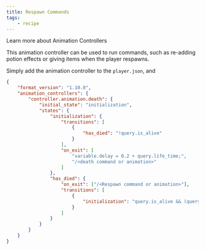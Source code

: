 ```yaml
---
title: Respawn Commands
tags:
    - recipe
---
```


<BButton color="blue" link="animation-controllers-intro">Learn more about Animation Controllers</BButton>

This animation controller can be used to run commands, such as re-adding potion effects or giving items when the player respawns.

Simply add the animation controller to the `player.json`, and

<CodeHeader></CodeHeader>

```json
{
	"format_version": "1.10.0",
	"animation_controllers": {
		"controller.animation.death": {
			"initial_state": "initialization",
			"states": {
				"initialization": {
					"transitions": [
						{
							"has_died": "!query.is_alive"
						}
					],
					"on_exit": [
						"variable.delay = 0.2 + query.life_time;",
						"/<death command or animation>"
					]
				},
				"has_died": {
					"on_exit": ["/<Respawn command or animation>"],
					"transitions": [
						{
							"initialization": "query.is_alive && (query.life_time >= variable.delay)"
						}
					]
				}
			}
		}
	}
}
```
